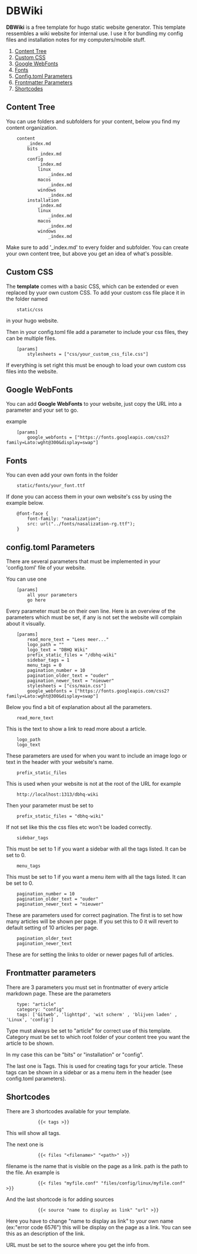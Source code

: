 # DBWiki

**DBWiki** is a free template for hugo static website generator. This template ressembles a wiki website for internal use. I use it for bundling my config files and installation notes for my computers/mobile stuff.

1. [Content Tree](#content-tree)
2. [Custom CSS](#custom-css)
3. [Google WebFonts](#google-webfonts)
4. [Fonts](#fonts)
5. [Config.toml Parameters](#configtoml-parameters)
6. [Frontmatter Parameters](#frontmatter-parameters)
7. [Shortcodes](#shortcodes)

## Content Tree

You can use folders and subfolders for your content, below you find my content organization.

        content
            _index.md
            bits
                _index.md
            config
                _index.md
                linux
                    _index.md
                macos
                    _index.md
                windows
                    _index.md
            installation
                _index.md
                linux
                    _index.md
                macos
                    _index.md
                windows
                    _index.md

Make sure to add '_index.md' to every folder and subfolder. You can create your own content tree, but above you get an idea of what's possible.

## Custom CSS

The **template** comes with a basic CSS, which can be extended or even replaced by yuor own custom CSS.
To add your custom css file place it in the folder named 

        static/css

in your hugo website.

Then in your config.toml file add a parameter to include your css files, they can be multiple files.

        [params]
            stylesheets = ["css/your_custom_css_file.css"]

If everything is set right this must be enough to load your own custom css files into the website.

## Google WebFonts

You can add **Google WebFonts** to your website, just copy the URL into a parameter and your set to go.

example

        [params]
            google_webfonts = ["https://fonts.googleapis.com/css2?family=Lato:wght@300&display=swap"]


## Fonts

You can even add your own fonts in the folder

        static/fonts/your_font.ttf

If done you can access them in your own website's css by using the example below.

        @font-face {
        	font-family: "nasalization";
	        src: url("../fonts/nasalization-rg.ttf");
        }

## config.toml Parameters

There are several parameters that must be implemented in your 'config.toml' file of your website.

You can use one 

        [params]
            all your parameters
            go here

Every parameter must be on their own line.
Here is an overview of the parameters which must be set, if any is not set the website will complain about it visually.

        [params]
            read_more_text = "Lees meer..."
            logo_path = ""
            logo_text = "DBHQ Wiki"
            prefix_static_files = "/dbhq-wiki"
            sidebar_tags = 1
            menu_tags = 0
            pagination_number = 10
            pagination_older_text = "ouder"
            pagination_newer_text = "nieuwer"
            stylesheets = ["css/main.css"]
            google_webfonts = ["https://fonts.googleapis.com/css2?family=Lato:wght@300&display=swap"]

Below you find a bit of explanation about all the parameters.

        read_more_text

This is the text to show a link to read more about a article.

        logo_path
        logo_text

These parameters are used for when you want to include an image logo or text in the header with your website's name.

        prefix_static_files

This is used when your website is not at the root of the URL for example

        http://localhost:1313/dbhq-wiki

Then your parameter must be set to

        prefix_static_files = "dbhq-wiki"

If not set like this the css files etc won't be loaded correctly.

        sidebar_tags

This must be set to 1 if you want a sidebar with all the tags listed. It can be set to 0.

        menu_tags

This must be set to 1 if you want a menu item with all the tags listed. It can be set to 0.

        pagination_number = 10
        pagination_older_text = "ouder"
        pagination_newer_text = "nieuwer"

These are parameters used for correct pagination. The first is to set how many articles will be shown per page. If you set this to 0 it will revert to default setting of 10 articles per page.

        pagination_older_text
        pagination_newer_text

These are for setting the links to older or newer pages full of articles.

## Frontmatter parameters

There are 3 parameters you must set in frontmatter of every article markdown page. These are the parameters

        type: "article"
        category: "config"
        tags: ['Gitweb', 'lighttpd', 'wit scherm' , 'blijven laden' , 'Linux', 'config']

Type must always be set to "article" for correct use of this template.
Category must be set to which root folder of your content tree you want the article to be shown.

In my case this can be "bits" or "installation" or "config".

The last one is Tags. This is used for creating tags for your article. These tags can be shown in a sidebar or as a menu item in the header (see config.toml parameters).

## Shortcodes

There are 3 shortcodes available for your template.

                {{< tags >}}

This will show all tags.

The next one is 

                {{< files "<filename>" "<path>" >}}

filename is the name that is visible on the page as a link. path is the path to the file. An example is

                {{< files "myfile.conf" "files/config/linux/myfile.conf" >}}

And the last shortcode is for adding sources

                {{< source "name to display as link" "url" >}}

Here you have to change "name to display as link" to your own name (ex:"error code 6576") this will be display on the page as a link. You can see this as an description of the link.

URL must be set to the source where you get the info from.
